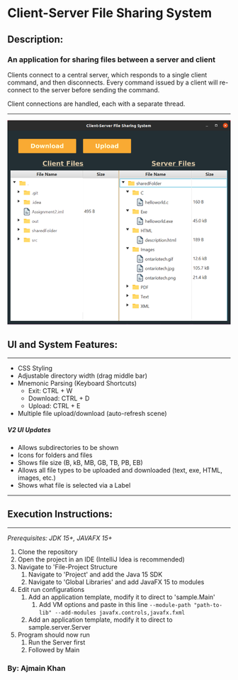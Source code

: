 # Client-Server File Sharing System

## Description:
### An application for sharing files between a server and client
Clients connect to a central server, which responds to a single client command, and then disconnects.
Every command issued by a client will re-connect to the server before sending the command.

Client connections are handled, each with a separate thread.
___
![UI Image 2](screenshots/fileshare_ClientUI_v2.png)

## UI and System Features:
___
* CSS Styling
* Adjustable directory width (drag middle bar)
* Mnemonic Parsing (Keyboard Shortcuts)
   * Exit: CTRL + W
   * Download: CTRL + D
   * Upload: CTRL + E
* Multiple file upload/download (auto-refresh scene)
##### V2 UI Updates
* Allows subdirectories to be shown
* Icons for folders and files
* Shows file size (B, kB, MB, GB, TB, PB, EB)
* Allows all file types to be uploaded and downloaded (text, exe, HTML, images, etc.)
* Shows what file is selected via a Label
___


## Execution Instructions:
___
*Prerequisites: JDK 15+, JAVAFX 15+*
1. Clone the repository
2. Open the project in an IDE (IntelliJ Idea is recommended)
3. Navigate to 'File-Project Structure
   1. Navigate to 'Project' and add the Java 15 SDK
   2. Navigate to 'Global Libraries' and add JavaFX 15 to modules
4. Edit run configurations
    1. Add an application template, modify it to direct to 'sample.Main'
       1. Add VM options and paste in this line `--module-path "path-to-lib" --add-modules javafx.controls,javafx.fxml`
     2. Add an application template, modify it to direct to sample.server.Server
5. Program should now run
    1. Run the Server first
    2. Followed by Main

### By: Ajmain Khan
